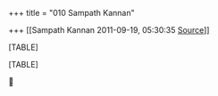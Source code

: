 +++
title = "010 Sampath Kannan"

+++
[[Sampath Kannan	2011-09-19, 05:30:35 [Source](https://groups.google.com/g/bvparishat/c/vh3InE-1vxw)]]



[TABLE]

[TABLE]



